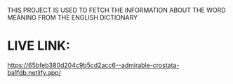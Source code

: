 THIS PROJECT IS USED TO FETCH THE INFORMATION ABOUT THE WORD MEANING FROM THE ENGLISH DICTIONARY
# LIVE LINK:
https://65bfeb380d204c9b5cd2acc6--admirable-crostata-ba1fdb.netlify.app/
